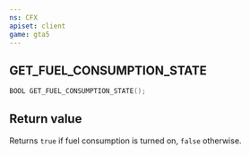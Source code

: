 ```yaml
---
ns: CFX
apiset: client
game: gta5
---
```

## GET_FUEL_CONSUMPTION_STATE

```c
BOOL GET_FUEL_CONSUMPTION_STATE();
```

## Return value
Returns `true` if fuel consumption is turned on, `false` otherwise.
